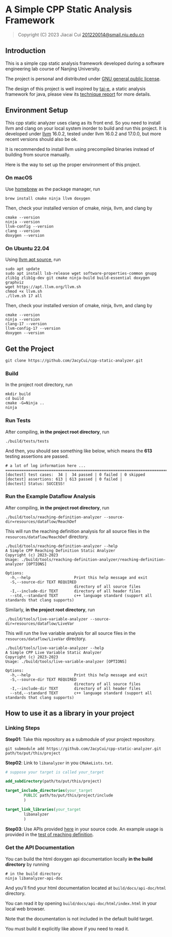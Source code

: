 # A Simple CPP Static Analysis Framework

> Copyright (C) 2023 Jiacai Cui <201220014@smail.nju.edu.cn>

## Introduction

This is a simple cpp static analysis framework developed during
a software engineering lab course of Nanjing University.

The project is personal and distributed
under [GNU general public license](LICENSE).

The design of this project is well inspired by 
[tai-e](https://github.com/pascal-lab/Tai-e.git), 
a static analysis framework for java, please view 
its [technique report](https://arxiv.org/abs/2208.00337) 
for more details.

## Environment Setup

This cpp static analyzer uses clang as its front end. 
So you need to install llvm and clang on your local 
system inorder to build and run this project. 
It is developed under [llvm](https://llvm.org/) 
16.0.2, tested under llvm 16.0.2 and 17.0.0, 
but more recent versions should also be ok.

It is recommended to install llvm using precompiled binaries
instead of building from source manually. 

Here is the way to set up the proper environment of this
project.

### On macOS

Use [homebrew](https://brew.sh/) as the package manager, run 

```shell
brew install cmake ninja llvm doxygen
```

Then, check your installed version of cmake, ninja, llvm, and clang by

```shell
cmake --version
ninja --version
llvm-config --version
clang --version
doxygen --version
```

### On Ubuntu 22.04

Using [llvm apt source](https://apt.llvm.org/), run

```shell
sudo apt update 
sudo apt install lsb-release wget software-properties-common gnupg zlib1g zlib1g-dev git cmake ninja-build build-essential doxygen graphviz
wget https://apt.llvm.org/llvm.sh
chmod +x llvm.sh
./llvm.sh 17 all
```

Then, check your installed version of cmake, ninja, llvm, and clang by

```shell
cmake --version
ninja --version
clang-17 --version
llvm-config-17 --version
doxygen --version
```

## Get the Project

```shell
git clone https://github.com/JacyCui/cpp-static-analyzer.git
```

### Build

In the project root directory, run

```shell
mkdir build
cd build
cmake -G=Ninja ..
ninja
```

### Run Tests

After compiling, **in the project root directory**, run

```shell
./build/tests/tests
```

And then, you should see something like below, which means the **613** 
testing assertions are passed.

```shell
# a lot of log information here ...
===============================================================================
[doctest] test cases:  34 |  34 passed | 0 failed | 0 skipped
[doctest] assertions: 613 | 613 passed | 0 failed |
[doctest] Status: SUCCESS!
```

### Run the Example Dataflow Analysis

After compiling, **in the project root directory**, run

```shell
./build/tools/reaching-definition-analyzer --source-dir=resources/dataflow/ReachDef
```

This will run the reaching definition analysis 
for all source files in the `resources/dataflow/ReachDef` directory.

```shell
./build/tools/reaching-definition-analyzer --help
A Simple CPP Reaching Definition Static Analyzer
Copyright (c) 2023-2023
Usage: ./build/tools/reaching-definition-analyzer/reaching-definition-analyzer [OPTIONS]

Options:
  -h,--help                   Print this help message and exit
  -S,--source-dir TEXT REQUIRED
                              directory of all source files
  -I,--include-dir TEXT       directory of all header files
  --std,--standard TEXT       c++ language standard (support all standards that clang supports)
```

Similarly, **in the project root directory**, run

```shell
./build/tools/live-variable-analyzer --source-dir=resources/dataflow/LiveVar
```

This will run the live variable analysis
for all source files in the `resources/dataflow/LiveVar` directory.

```shell
./build/tools/live-variable-analyzer --help
A Simple CPP Live Variable Static Analyzer
Copyright (c) 2023-2023
Usage: ./build/tools/live-variable-analyzer [OPTIONS]

Options:
  -h,--help                   Print this help message and exit
  -S,--source-dir TEXT REQUIRED
                              directory of all source files
  -I,--include-dir TEXT       directory of all header files
  --std,--standard TEXT       c++ language standard (support all standards that clang supports)
```

## How to use it as a library in your project

### Linking Steps

**Step01**: Take this repository as a submodule of your project repository.

```shell
git submodule add https://github.com/JacyCui/cpp-static-analyzer.git path/to/put/this/project
```

**Step02**: Link to `libanalyzer` in you `CMakeLists.txt`.

```cmake
# suppose your target is called your_target

add_subdirectory(path/to/put/this/project)

target_include_directories(your_target
        PUBLIC path/to/put/this/project/include
        )

target_link_libraries(your_target
        libanalyzer
        )
```

**Step03**: Use APIs provided [here](https://jacycui.github.io/cpp-static-analyzer/) in your source code.
An example usage is provided in the [test of reaching definition](tests/TestReachingDefinition.cpp).


### Get the API Documentation

You can build the html doxygen api documentation locally
**in the build directory** by running

```shell
# in the build directory
ninja libanalyzer-api-doc
```

And you'll find your html documentation located at `build/docs/api-doc/html` directory.

You can read it by opening `build/docs/api-doc/html/index.html` in your local web browser.

Note that the documentation is not included in the default build target. 

You must build it explicitly like above if you need to read it.

